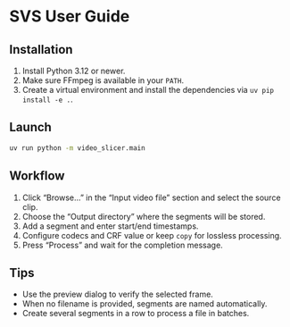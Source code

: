 # SVS User Guide

## Installation
1. Install Python 3.12 or newer.
2. Make sure FFmpeg is available in your `PATH`.
3. Create a virtual environment and install the dependencies via `uv pip install -e .`.

## Launch
```bash
uv run python -m video_slicer.main
```

## Workflow
1. Click “Browse...” in the “Input video file” section and select the source clip.
2. Choose the “Output directory” where the segments will be stored.
3. Add a segment and enter start/end timestamps.
4. Configure codecs and CRF value or keep `copy` for lossless processing.
5. Press “Process” and wait for the completion message.

## Tips
- Use the preview dialog to verify the selected frame.
- When no filename is provided, segments are named automatically.
- Create several segments in a row to process a file in batches.

